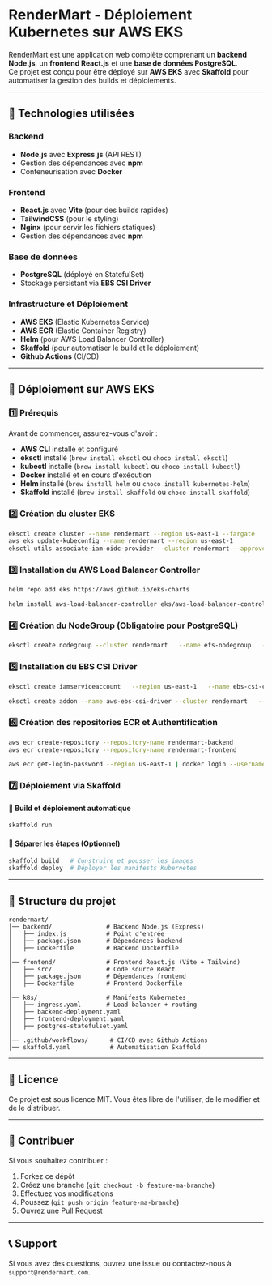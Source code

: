 # RenderMart - Déploiement Kubernetes sur AWS EKS

RenderMart est une application web complète comprenant un **backend Node.js**, un **frontend React.js** et une **base de données PostgreSQL**.  
Ce projet est conçu pour être déployé sur **AWS EKS** avec **Skaffold** pour automatiser la gestion des builds et déploiements.

---

## 📌 Technologies utilisées

### Backend
- **Node.js** avec **Express.js** (API REST)
- Gestion des dépendances avec **npm**
- Conteneurisation avec **Docker**

### Frontend
- **React.js** avec **Vite** (pour des builds rapides)
- **TailwindCSS** (pour le styling)
- **Nginx** (pour servir les fichiers statiques)
- Gestion des dépendances avec **npm**

### Base de données
- **PostgreSQL** (déployé en StatefulSet)
- Stockage persistant via **EBS CSI Driver**

### Infrastructure et Déploiement
- **AWS EKS** (Elastic Kubernetes Service)
- **AWS ECR** (Elastic Container Registry)
- **Helm** (pour AWS Load Balancer Controller)
- **Skaffold** (pour automatiser le build et le déploiement)
- **Github Actions** (CI/CD)

---

## 🚀 Déploiement sur AWS EKS

### 1️⃣ Prérequis

Avant de commencer, assurez-vous d'avoir :

- **AWS CLI** installé et configuré
- **eksctl** installé (`brew install eksctl` ou `choco install eksctl`)
- **kubectl** installé (`brew install kubectl` ou `choco install kubectl`)
- **Docker** installé et en cours d'exécution
- **Helm** installé (`brew install helm` ou `choco install kubernetes-helm`)
- **Skaffold** installé (`brew install skaffold` ou `choco install skaffold`)

### 2️⃣ Création du cluster EKS

```bash
eksctl create cluster --name rendermart --region us-east-1 --fargate
aws eks update-kubeconfig --name rendermart --region us-east-1
eksctl utils associate-iam-oidc-provider --cluster rendermart --approve
```

### 3️⃣ Installation du AWS Load Balancer Controller

```bash
helm repo add eks https://aws.github.io/eks-charts

helm install aws-load-balancer-controller eks/aws-load-balancer-controller   -n kube-system   --set clusterName=rendermart   --set serviceAccount.create=false   --set serviceAccount.name=aws-load-balancer-controller   --set region=us-east-1
```

### 4️⃣ Création du NodeGroup (Obligatoire pour PostgreSQL)

```bash
eksctl create nodegroup --cluster rendermart   --name efs-nodegroup   --node-type t3.large   --nodes 2 --nodes-min 1 --nodes-max 3   --node-volume-size 20 --region us-east-1
```

### 5️⃣ Installation du EBS CSI Driver

```bash
eksctl create iamserviceaccount   --region us-east-1   --name ebs-csi-controller-sa   --namespace kube-system   --cluster rendermart   --attach-policy-arn arn:aws:iam::aws:policy/service-role/AmazonEBSCSIDriverPolicy   --approve

eksctl create addon --name aws-ebs-csi-driver --cluster rendermart   --service-account-role-arn arn:aws:iam::<ACCOUNT_ID>:role/AmazonEKS_EBS_CSI_DriverRole --force
```

### 6️⃣ Création des repositories ECR et Authentification

```bash
aws ecr create-repository --repository-name rendermart-backend
aws ecr create-repository --repository-name rendermart-frontend

aws ecr get-login-password --region us-east-1 | docker login --username AWS --password-stdin <ACCOUNT_ID>.dkr.ecr.us-east-1.amazonaws.com
```

### 7️⃣ Déploiement via Skaffold

#### 🔹 Build et déploiement automatique

```bash
skaffold run
```

#### 🔹 Séparer les étapes (Optionnel)

```bash
skaffold build   # Construire et pousser les images
skaffold deploy  # Déployer les manifests Kubernetes
```

---

## 📁 Structure du projet

```
rendermart/
│── backend/               # Backend Node.js (Express)
│   ├── index.js           # Point d'entrée
│   ├── package.json       # Dépendances backend
│   ├── Dockerfile         # Backend Dockerfile
│
│── frontend/              # Frontend React.js (Vite + Tailwind)
│   ├── src/               # Code source React
│   ├── package.json       # Dépendances frontend
│   ├── Dockerfile         # Frontend Dockerfile
│
│── k8s/                   # Manifests Kubernetes
│   ├── ingress.yaml       # Load balancer + routing
│   ├── backend-deployment.yaml
│   ├── frontend-deployment.yaml
│   ├── postgres-statefulset.yaml
│
│── .github/workflows/      # CI/CD avec Github Actions
│── skaffold.yaml           # Automatisation Skaffold
```

---

## 📜 Licence

Ce projet est sous licence MIT. Vous êtes libre de l'utiliser, de le modifier et de le distribuer.

---

## 🤝 Contribuer

Si vous souhaitez contribuer :
1. Forkez ce dépôt
2. Créez une branche (`git checkout -b feature-ma-branche`)
3. Effectuez vos modifications
4. Poussez (`git push origin feature-ma-branche`)
5. Ouvrez une Pull Request

---

## 📞 Support

Si vous avez des questions, ouvrez une issue ou contactez-nous à `support@rendermart.com`.

